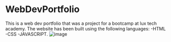 # WebDevPortfolio
This is a web dev portfolio that was a project for a bootcamp at lux tech academy.
The website has been built using the following languages:
 -HTML -CSS 
 -JAVASCRIPT.
![image](https://user-images.githubusercontent.com/32011871/111933415-7a9ef300-8ad0-11eb-9ccf-76d3d0ca07d6.png)
